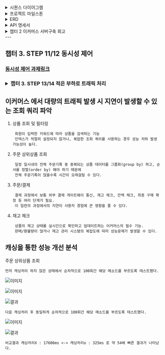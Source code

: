 <details><summary> 시퀀스 다이어그램
</summary>

#### 상품/지갑
  ![e-commerce 시퀀스다이어그램 - 상품/지갑](https://github.com/nullsector12/ecommerce/blob/master/product.png)

  #### 주문/결제
  ![e-commerce 시퀀스다이어그램 - 주문/결제](https://github.com/nullsector12/ecommerce/blob/master/order.png)

  #### 상위상품/장바구니
  ![e-commerce 시퀀스다이어그램 - 상위상품/장바구니](https://github.com/nullsector12/ecommerce/blob/master/cart.png)
</details>

<details><summary> 프로젝트 마일스톤
</summary>
  
### [마일스톤](https://github.com/users/nullsector12/projects/1)
</details>

<details><summary> ERD
</summary>

### ![e-commerce ERD](https://github.com/nullsector12/ecommerce/blob/master/%E1%84%89%E1%85%B3%E1%84%8F%E1%85%B3%E1%84%85%E1%85%B5%E1%86%AB%E1%84%89%E1%85%A3%E1%86%BA%202024-07-19%20%E1%84%8B%E1%85%A9%E1%84%92%E1%85%AE%202.50.51.png)
</details>

<details><summary> API 명세서
</summary>

### [e-commerce API명세서](https://docs.google.com/spreadsheets/d/1JDhCTSviH_lqee0DRvM07r79nLcOu0u1uzkMXx_34ME/edit?usp=sharing)
</details>

<details><summary> 챕터 2 이커머스 서버구축 회고
</summary>

  일단 결론부터 말하자면 쉽지 않았다. 
일을 하며 한번도 작성해본 적 없는 시퀀스 다이어그램과 같은 설계 문서를 작성하는 것도 쉽지 않았고,
하려고 많이 시도했었지만 결국 현업이 바쁘다, 피곤하다는 핑계로 미루고 미뤘던 온전한 비즈니스 서비스 하나를 처음부터 끝까지 개발해보기,
이건 우리 기수 모든 분들이 그렇겠지만 현업의 일정을 회사에 피해없이 소화하면서도 남은 시간을 짜내서 과제를 해결해야한다는 부담감,
절대적인 시간이 부족하니 잠을 줄여 3~4시간 자거나 그 주에 현생이슈가 있었다면 그 부족한 시간을 밤샘으로 때우고 아침에 출근하면서 깎여가는 체력과 정신력,
결국 시간이 부족하고 급해지니 공부하러 와서 기껏 배운 TDD는 뒷전이 되고 과제 해결을 위한 로직부터 먼저 구현하고 있는 모습도 다시 확인했고... 쉬운게 하나도 없었다.
그래도 완벽하진 않지만 프로젝트 하나를 만들고 나니 다음에는 이렇게 해야겠다 하는 나름의 기준이 생긴 것 같다.
그리고 TDD는 좀 더 연습해야 할 것 같다. 이건 뭐 익숙해지지를 않는다. 테스트 코드 만드는게 더 어려움...
하지만 테스트코드를 작성한 덕분에 로직상 에러도 사전에 쉽게 찾는 경험도 하고, 비즈니스 로직을 구현하기 전에 미리 예외상황에 대해 생각하고 로직을 작성하는 경험도 해서
왜 TDD를 쓰는지는 알 수 있었다. 시간이 모자르기 전 까지는...
챕터 2도 곧 끝나고 이제 10주 과정의 딱 절반 왔는데 남은 5주간 꺾이지 않고 끝까지 잘 마무리하고 싶다. 
</details>
---

## 챕터 3. STEP 11/12 동시성 제어
### [동시성 제어 과제링크](https://velog.io/@nullsector/%ED%95%AD%ED%95%B4%ED%94%8C%EB%9F%AC%EC%8A%A4-%EB%B0%B1%EC%97%94%EB%93%9C-5%EA%B8%B0-Chapter3.-%EB%8B%A4%EC%96%91%ED%95%9C-%EB%8F%99%EC%8B%9C%EC%84%B1-%EB%AC%B8%EC%A0%9C-%ED%95%B4%EA%B2%B0%EB%B2%95-%EC%8B%9C%EB%8F%84)

### <details> <summary> 챕터 3. STEP 13/14 적은 부하로 트래픽 처리 </summary>

이커머스 에서 대량의 트래픽 발생 시 지연이 발생할 수 있는 조회 쿼리 파악
-

1. 상품 조회 및 필터링

        회원이 입력한 키워드에 따라 상품을 검색하는 기능
        인덱스가 적절히 설정되지 않거나, 복잡한 조회 쿼리를 사용하는 경우 성능 저하 발생 가능성이 높다.

2. 주문 상위상품 조회
     
        일정 일시내의 전체 주문기록 중 중복되는 상품 데이터를 그룹화(group by) 하고, 순서를 정렬(order by) 해야 하기 때문에
        전체 주문기록이 많을수록 시간이 오래걸릴 수 있다.

3. 주문/결제

        결제 과정에서 보통 외부 결제 게이트웨이 통신, 재고 체크, 잔액 체크, 최종 구매 확정 등 여러 단계가 필요.
        이 일련의 과정에서의 지연이 사용자 경험에 큰 영향을 줄 수 있다.

4. 재고 체크

        상품의 재고 상태를 실시간으로 확인하고 업데이트하는 이커머스의 필수 기능.
        판매/환불량이 많거나 재고 관리 시스템의 복잡도에 따라 성능문제가 발생할 수 있다.

캐싱을 통한 성능 개선 분석
-
주문 상위상품 조회

    먼저 캐싱처리 하지 않은 상태에서 순차적으로 100회간 해당 메소드를 부르도록 테스트했다.
    
![이미지](https://github.com/nullsector12/ecommerce/blob/step-013-014/%ED%99%94%EB%A9%B4%20%EC%BA%A1%EC%B2%98%202024-08-02%20044640.png)

![이미지](https://github.com/nullsector12/ecommerce/blob/step-013-014/%ED%99%94%EB%A9%B4%20%EC%BA%A1%EC%B2%98%202024-08-02%20044526.png)

 ![결과](https://github.com/nullsector12/ecommerce/blob/step-013-014/%ED%99%94%EB%A9%B4%20%EC%BA%A1%EC%B2%98%202024-08-02%20044454.png)

    다음 캐싱처리 후 동일하게 순차적으로 100회간 해당 메소드를 부르도록 테스트했다.

![이미지](https://github.com/nullsector12/ecommerce/blob/step-013-014/%ED%99%94%EB%A9%B4%20%EC%BA%A1%EC%B2%98%202024-08-02%20044555.png)

![결과](https://github.com/nullsector12/ecommerce/blob/step-013-014/%ED%99%94%EB%A9%B4%20%EC%BA%A1%EC%B2%98%202024-08-02%20044622.png)

    비교결과 캐싱처리X : 17606ms <-> 캐싱처리o : 325ms 로 약 54배 빠른 결과가 나타났다.

</details>
